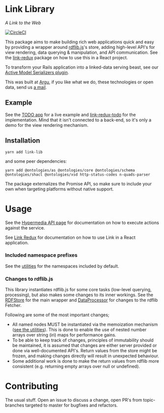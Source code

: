 # Link Library
*A Link to the Web*

[![CircleCI](https://circleci.com/gh/fletcher91/link-lib.svg?style=svg)](https://circleci.com/gh/fletcher91/link-lib)

This package aims to make building rich web applications quick and easy by providing a wrapper around 
[rdflib.js](https://github.com/linkeddata/rdflib.js)'s store, adding high-level API's for view rendering, data querying
& manipulation, and API communication. See the [link-redux](https://github.com/fletcher91/link-redux) package on how to
use this in a React project.

To transform your Rails application into a linked-data serving beast, see our 
[Active Model Serializers plugin](https://github.com/argu-co/rdf-serializers).

This was built at [Argu](https://argu.co), if you like what we do, these technologies
or open data, send us [a mail](mailto:info@argu.co).

## Example
See the [TODO app](https://fletcher91.github.io/link-redux-todo/#/) for a live example and 
[link-redux-todo](https://github.com/fletcher91/link-redux-todo) for the implementation. Mind that it isn't connected to
a back-end, so it's only a demo for the view rendering mechanism.

## Installation

`yarn add link-lib`

and some peer dependencies:

`yarn add @ontologies/as @ontologies/core @ontologies/schema @ontologies/shacl @ontologies/xsd http-status-codes n-quads-parser`

The package externalizes the Promise API, so make sure to include your own when targeting platforms without native
support.

# Usage

See the [Hypermedia API page](https://github.com/fletcher91/link-lib/wiki/Hypermedia-API) for documentation on how to
execute actions against the service.

See [Link Redux](https://github.com/fletcher91/link-redux) for documentation on how to use Link in a React application.

### Included namespace prefixes

See the [utilities](https://github.com/fletcher91/link-lib/blob/master/src/utilities.ts) for the namespaces included by
default.

### Changes to rdflib.js
This library instantiates rdflib.js for some core tasks (low-level querying, processing), but also makes some changes to
its inner workings. See the [RDFStore](https://github.com/fletcher91/link-lib/blob/master/src/RDFStore.ts) for the main
wrapper and [DataProcessor](https://github.com/fletcher91/link-lib/blob/master/src/processor/DataProcessor.ts) for
changes to the rdflib Fetcher.

Following are some of the most important changes;

* All named nodes MUST be instantiated via the memoization mechanism 
([see the utilities](https://github.com/fletcher91/link-lib/blob/master/src/utilities.ts)). This is done to enable the 
use of nested number arrays over string (iri) maps for performance gains.
* To be able to keep track of changes, principles of immutability should be maintained, it is assumed that changes are
either server provided or done via well-documented API's. Return values from the store might be frozen, and making
changes directly will result in unexpected behaviour.
* Some additional work is done to make the return values from rdflib more consistent (e.g. returning empty arrays over
null or undefined).

# Contributing

The usual stuff. Open an issue to discuss a change, open PR's from topic-branches targeted to master for bugfixes and
refactors.
